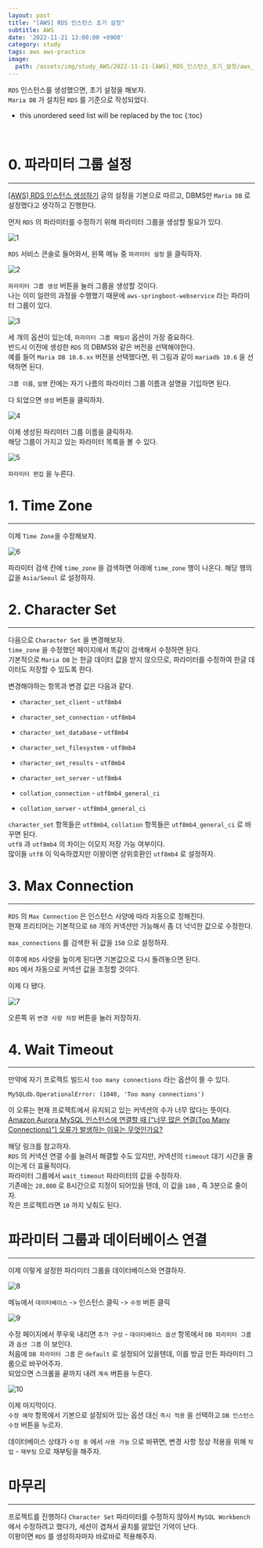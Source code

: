 ```yaml
---
layout: post
title: "[AWS] RDS 인스턴스 초기 설정"
subtitle: AWS
date: '2022-11-21 13:00:00 +0900'
category: study
tags: aws aws-practice
image:
  path: /assets/img/study_AWS/2022-11-21-[AWS]_RDS_인스턴스_초기_설정/aws_logo.png
---
```


`RDS` 인스턴스를 생성했으면, 초기 설정을 해보자.<br>
`Maria DB` 가 설치된 `RDS` 를 기준으로 작성되었다.


<!--more-->

* this unordered seed list will be replaced by the toc
{:toc}

<br>


# 0. 파라미터 그룹 설정
---

[[AWS] RDS 인스턴스 생성하기](https://heoj10272.github.io/study/AWS-_RDS_%EC%9D%B8%EC%8A%A4%ED%84%B4%EC%8A%A4_%EC%83%9D%EC%84%B1%ED%95%98%EA%B8%B0.html) 글의 설정을 기본으로 따르고, DBMS만 `Maria DB` 로 설정했다고 생각하고 진행한다.

먼저 `RDS` 의 파라미터를 수정하기 위해 파라미터 그룹을 생성할 필요가 있다.

![1](/assets/img/study_AWS/2022-11-21-[AWS]_RDS_인스턴스_초기_설정/1.png)

`RDS` 서비스 콘솔로 들어와서, 왼쪽 메뉴 중 `파라미터 설정` 을 클릭하자.

![2](/assets/img/study_AWS/2022-11-21-[AWS]_RDS_인스턴스_초기_설정/2.png)

`파라미터 그룹 생성` 버튼을 눌러 그룹을 생성할 것이다.<br>
나는 이미 일련의 과정을 수행했기 때문에 `aws-springboot-webservice` 라는 파라미터 그룹이 있다.<br>

![3](/assets/img/study_AWS/2022-11-21-[AWS]_RDS_인스턴스_초기_설정/3.png)

세 개의 옵션이 있는데, `파라미터 그룹 패밀리` 옵션이 가장 중요하다.<br>
반드시 이전에 생성한 `RDS` 의 DBMS와 같은 버전을 선택해야한다.<br>
예를 들어 `Maria DB 10.6.xx` 버전을 선택했다면, 위 그림과 같이 `mariadb 10.6` 을 선택하면 된다.

`그룹 이름`, `설명` 칸에는 자기 나름의 파라미터 그룹 이름과 설명을 기입하면 된다.

다 되었으면 `생성` 버튼을 클릭하자.

![4](/assets/img/study_AWS/2022-11-21-[AWS]_RDS_인스턴스_초기_설정/4.png)

이제 생성된 파리미터 그룹 이름을 클릭하자.<br>
해당 그룹이 가지고 있는 파라미터 목록을 볼 수 있다.

![5](/assets/img/study_AWS/2022-11-21-[AWS]_RDS_인스턴스_초기_설정/5.png)

`파라미터 편집` 을 누른다.

# 1. Time Zone
---

이제 `Time Zone`을 수정해보자.

![6](/assets/img/study_AWS/2022-11-21-[AWS]_RDS_인스턴스_초기_설정/6.png)

파라미터 검색 칸에 `time_zone` 을 검색하면 아래에 `time_zone` 행이 나온다.
해당 행의 값을 `Asia/Seoul` 로 설정하자.


# 2. Character Set
---

다음으로 `Character Set` 을 변경해보자.<br>
`time_zone` 을 수정했던 페이지에서 똑같이 검색해서 수정하면 된다.<br>
기본적으로 `Maria DB` 는 한글 데이터 값을 받지 않으므로, 파라미터를 수정하여 한글 데이터도 저장할 수 있도록 한다.<br>

변경해야하는 항목과 변경 값은 다음과 같다.

* `character_set_client` - `utf8mb4`
* `character_set_connection` - `utf8mb4`
* `character_set_database` - `utf8mb4`
* `character_set_filesystem` - `utf8mb4`
* `character_set_results` - `utf8mb4`
* `character_set_server` - `utf8mb4`

* `collation_connection` - `utf8mb4_general_ci`
* `collation_server` - `utf8mb4_general_ci`

`character_set` 항목들은 `utf8mb4`, `collation` 항목들은 `utf8mb4_general_ci` 로 바꾸면 된다.<br>
`utf8` 과 `utf8mb4` 의 차이는 이모지 저장 가능 여부이다.<br>
많이들 `utf8` 이 익숙하겠지만 이왕이면 상위호환인 `utf8mb4` 로 설정하자.<br>

# 3. Max Connection
---

`RDS` 의 `Max Connection` 은 인스턴스 사양에 따라 자동으로 정해진다.<br>
현재 프리티어는 기본적으로 `60` 개의 커넥션만 가능해서 좀 더 넉넉한 값으로 수정한다.<br>

`max_connections` 를 검색한 뒤 값을 `150` 으로 설정하자.<br>

이후에 `RDS` 사양을 높이게 된다면 기본값으로 다시 돌려놓으면 된다.<br>
`RDS` 에서 자동으로 커넥션 값을 조정할 것이다.<br>

이제 다 됐다.


![7](/assets/img/study_AWS/2022-11-21-[AWS]_RDS_인스턴스_초기_설정/7.png)

오른쪽 위 `변경 사항 저장` 버튼을 눌러 저장하자.

# 4. Wait Timeout
---

만약에 자기 프로젝트 빌드시 `too many connections` 라는 옵션이 뜰 수 있다.<br>
```
MySQLdb.OperationalError: (1040, 'Too many connections')
```
이 오류는 현재 프로젝트에서 유지되고 있는 커넥션의 수가 너무 많다는 뜻이다.<br>
[Amazon Aurora MySQL 인스턴스에 연결할 때 [“너무 많은 연결(Too Many Connections)”] 오류가 발생하는 이유는 무엇인가요?](https://aws.amazon.com/ko/premiumsupport/knowledge-center/aurora-mysql-max-connection-errors/)

해당 링크를 참고하자.<br>
`RDS` 의 커넥션 연결 수를 늘려서 해결할 수도 있지만, 커넥션의 `timeout` 대기 시간을 줄이는게 더 효율적이다.<br>
파라미터 그룹에서 `wait_timeout` 파라미터의 값을 수정하자.<br>
기존에는 `28,800` 로 8시간으로 지정이 되어있을 텐데, 이 값을 `180` , 즉 3분으로 줄이자.<br>
작은 프로젝트라면 `10` 까지 낮춰도 된다.


# 파라미터 그룹과 데이터베이스 연결
---

이제 이렇게 설정한 파라미터 그룹을 데이터베이스와 연결하자.

![8](/assets/img/study_AWS/2022-11-21-[AWS]_RDS_인스턴스_초기_설정/8.png)

메뉴에서 `데이터베이스` -> 인스턴스 클릭 -> `수정` 버튼 클릭

![9](/assets/img/study_AWS/2022-11-21-[AWS]_RDS_인스턴스_초기_설정/9.png)

수정 페이지에서 쭈우욱 내리면 `추가 구성` - `데이터베이스 옵션` 항목에서 `DB 파라미터 그룹` 과 `옵션 그룹` 이 보인다.<br>
처음에 `DB 파라미터 그룹` 은 `default` 로 설정되어 있을텐데, 이를 방금 만든 파라미터 그룹으로 바꾸어주자.<br>
되었으면 스크롤을 끝까지 내려 `계속` 버튼을 누른다.<br>

![10](/assets/img/study_AWS/2022-11-21-[AWS]_RDS_인스턴스_초기_설정/10.png)

이제 마지막이다.<br>
`수정 예약` 항목에서 기본으로 설정되어 있는 옵션 대신 `즉시 적용` 을 선택하고 `DB 인스턴스 수정` 버튼을 누르자.

데이터베이스 상태가 `수정 중` 에서 `사용 가능` 으로 바뀌면, 변경 사항 정상 적용을 위해 `작업` - `재부팅` 으로 재부팅을 해주자.

# 마무리
---

프로젝트를 진행하다 `Character Set` 파라미터를 수정하지 않아서 `MySQL Workbench` 에서 수정하려고 했다가, 세션이 겹쳐서 골치를 앓았던 기억이 난다.<br>
이왕이면 `RDS` 를 생성하자마자 바로바로 적용해주자.<br>